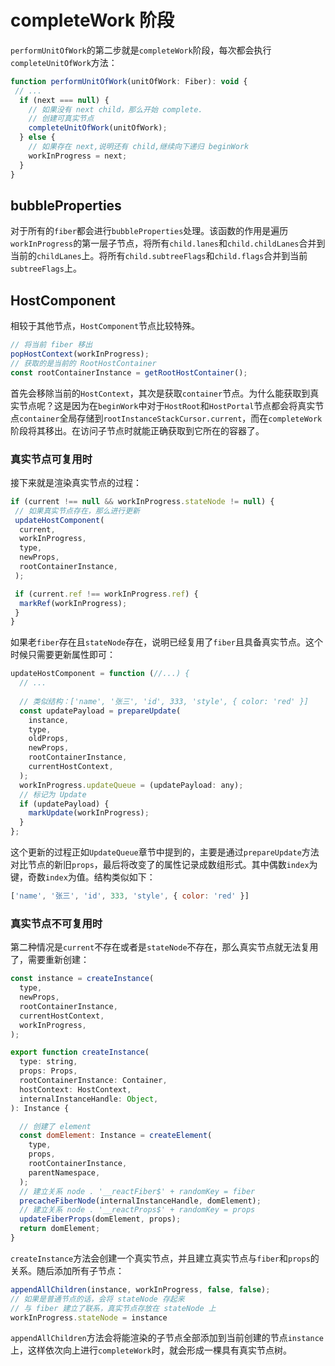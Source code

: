 # completeWork 阶段

`performUnitOfWork`的第二步就是`completeWork`阶段，每次都会执行`completeUnitOfWork`方法：

```javascript
function performUnitOfWork(unitOfWork: Fiber): void {
 // ...
  if (next === null) {
    // 如果没有 next child，那么开始 complete.
    // 创建可真实节点
    completeUnitOfWork(unitOfWork);
  } else {
    // 如果存在 next,说明还有 child,继续向下递归 beginWork
    workInProgress = next;
  }
}
```

## bubbleProperties

对于所有的`fiber`都会进行`bubbleProperties`处理。该函数的作用是遍历`workInProgress`的第一层子节点，将所有`child.lanes`和`child.childLanes`合并到当前的`childLanes`上。将所有`child.subtreeFlags`和`child.flags`合并到当前`subtreeFlags`上。

## HostComponent

相较于其他节点，`HostComponent`节点比较特殊。

```javascript
// 将当前 fiber 移出
popHostContext(workInProgress);
// 获取的是当前的 RootHostContainer
const rootContainerInstance = getRootHostContainer();
```

首先会移除当前的`HostContext`，其次是获取`container`节点。为什么能获取到真实节点呢？这是因为在`beginWork`中对于`HostRoot`和`HostPortal`节点都会将真实节点`container`全局存储到`rootInstanceStackCursor.current`，而在`completeWork`阶段将其移出。在访问子节点时就能正确获取到它所在的容器了。

### 真实节点可复用时

接下来就是渲染真实节点的过程：

```javascript
if (current !== null && workInProgress.stateNode != null) {
 // 如果真实节点存在，那么进行更新
 updateHostComponent(
  current,
  workInProgress,
  type,
  newProps,
  rootContainerInstance,
 );

 if (current.ref !== workInProgress.ref) {
  markRef(workInProgress);
 }
}
```

如果老`fiber`存在且`stateNode`存在，说明已经复用了`fiber`且具备真实节点。这个时候只需要更新属性即可：

```javascript
updateHostComponent = function (//...) {
  // ...
  
  // 类似结构：['name', '张三', 'id', 333, 'style', { color: 'red' }]
  const updatePayload = prepareUpdate(
    instance,
    type,
    oldProps,
    newProps,
    rootContainerInstance,
    currentHostContext,
  );
  workInProgress.updateQueue = (updatePayload: any);
  // 标记为 Update
  if (updatePayload) {
    markUpdate(workInProgress);
  }
};
```

这个更新的过程正如`UpdateQueue`章节中提到的，主要是通过`prepareUpdate`方法对比节点的新旧`props`，最后将改变了的属性记录成数组形式。其中偶数`index`为键，奇数`index`为值。结构类似如下：

```javascript
['name', '张三', 'id', 333, 'style', { color: 'red' }]
```

### 真实节点不可复用时

第二种情况是`current`不存在或者是`stateNode`不存在，那么真实节点就无法复用了，需要重新创建：

```javascript
const instance = createInstance(
  type,
  newProps,
  rootContainerInstance,
  currentHostContext,
  workInProgress,
);

export function createInstance(
  type: string,
  props: Props,
  rootContainerInstance: Container,
  hostContext: HostContext,
  internalInstanceHandle: Object,
): Instance {

  // 创建了 element
  const domElement: Instance = createElement(
    type,
    props,
    rootContainerInstance,
    parentNamespace,
  );
  // 建立关系 node . '__reactFiber$' + randomKey = fiber
  precacheFiberNode(internalInstanceHandle, domElement);
  // 建立关系 node . '__reactProps$' + randomKey = props
  updateFiberProps(domElement, props);
  return domElement;
}
```

`createInstance`方法会创建一个真实节点，并且建立真实节点与`fiber`和`props`的关系。随后添加所有子节点：

```javascript
appendAllChildren(instance, workInProgress, false, false);
// 如果是普通节点的话，会将 stateNode 存起来
// 与 fiber 建立了联系，真实节点存放在 stateNode 上
workInProgress.stateNode = instance
```

`appendAllChildren`方法会将能渲染的子节点全部添加到当前创建的节点`instance`上，这样依次向上进行`completeWork`时，就会形成一棵具有真实节点树。
